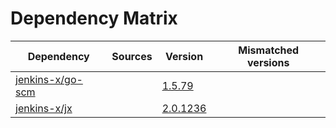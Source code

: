 # Dependency Matrix

Dependency | Sources | Version | Mismatched versions
---------- | ------- | ------- | -------------------
[jenkins-x/go-scm](https://github.com/jenkins-x/go-scm) |  | [1.5.79]() | 
[jenkins-x/jx](https://github.com/jenkins-x/jx) |  | [2.0.1236](https://github.com/jenkins-x/jx/releases/tag/v2.0.1236) | 
